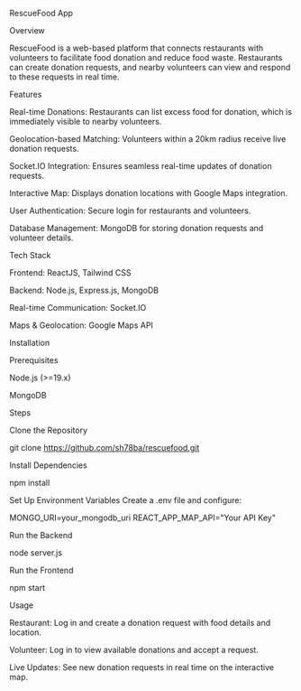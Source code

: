 RescueFood App

Overview

RescueFood is a web-based platform that connects restaurants with volunteers to facilitate food donation and reduce food waste. Restaurants can create donation requests, and nearby volunteers can view and respond to these requests in real time.

Features

Real-time Donations: Restaurants can list excess food for donation, which is immediately visible to nearby volunteers.

Geolocation-based Matching: Volunteers within a 20km radius receive live donation requests.

Socket.IO Integration: Ensures seamless real-time updates of donation requests.

Interactive Map: Displays donation locations with Google Maps integration.

User Authentication: Secure login for restaurants and volunteers.

Database Management: MongoDB for storing donation requests and volunteer details.

Tech Stack

Frontend: ReactJS, Tailwind CSS

Backend: Node.js, Express.js, MongoDB

Real-time Communication: Socket.IO

Maps & Geolocation: Google Maps API


Installation

Prerequisites

Node.js (>=19.x)

MongoDB

Steps

Clone the Repository

git clone https://github.com/sh78ba/rescuefood.git

Install Dependencies

npm install

Set Up Environment Variables
Create a .env file and configure:

MONGO_URI=your_mongodb_uri
REACT_APP_MAP_API="Your API Key"

Run the Backend

node server.js

Run the Frontend

npm start

Usage

Restaurant: Log in and create a donation request with food details and location.

Volunteer: Log in to view available donations and accept a request.

Live Updates: See new donation requests in real time on the interactive map.

